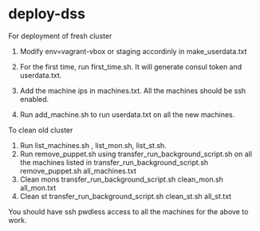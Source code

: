 # deploy-dss

For deployment of fresh cluster

1. Modify env=vagrant-vbox or staging accordinly in make_userdata.txt

2. For the first time, run first_time.sh. It will generate consul token and userdata.txt.

3. Add the machine ips in machines.txt. All the machines should be ssh enabled.

4. Run add_machine.sh to run userdata.txt on all the new machines.

To clean old cluster 

1. Run list_machines.sh , list_mon.sh, list_st.sh.
2. Run remove_puppet.sh using transfer_run_background_script.sh on all the machines listed in 
    transfer_run_background_script.sh remove_puppet.sh all_machines.txt
3. Clean mons
    transfer_run_background_script.sh clean_mon.sh all_mon.txt 
4.  Clean st
    transfer_run_background_script.sh clean_st.sh  all_st.txt

You should have ssh pwdless access to all the machines for the above to work. 
